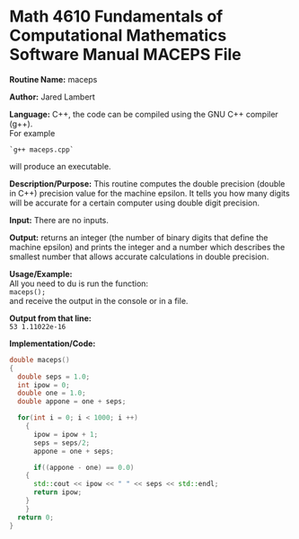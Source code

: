 # Math 4610 Fundamentals of Computational Mathematics Software Manual MACEPS File

**Routine Name:** maceps    
  
**Author:** Jared Lambert  
  
**Language:** C++, the code can be compiled using the GNU C++ compiler (g++).  
For example  
 ``` 
`g++ maceps.cpp`    
  ```
will produce an executable.   
  
**Description/Purpose:**   This routine computes the double precision (double in C++) precision value for the machine epsilon. It tells you how many digits will be accurate for a certain computer using double digit precision.  
  
**Input:**   There are no inputs.  
  
**Output:**   returns an integer (the number of binary digits that define the machine epsilon) and prints the integer and a number which describes the smallest number that allows accurate calculations in double precision.  
  
**Usage/Example:**  
All you need to du is run the function:  
`maceps();`  
and receive the output in the console or in a file.  
  
**Output from that line:**  
`53 1.11022e-16`    
  
**Implementation/Code:**  
```c++
double maceps()
{
  double seps = 1.0;
  int ipow = 0;
  double one = 1.0;
  double appone = one + seps;

  for(int i = 0; i < 1000; i ++)
    {
      ipow = ipow + 1;
      seps = seps/2;
      appone = one + seps;

      if((appone - one) == 0.0)
	{
	  std::cout << ipow << " " << seps << std::endl;
	  return ipow;
	}
    }
  return 0;
}
```

